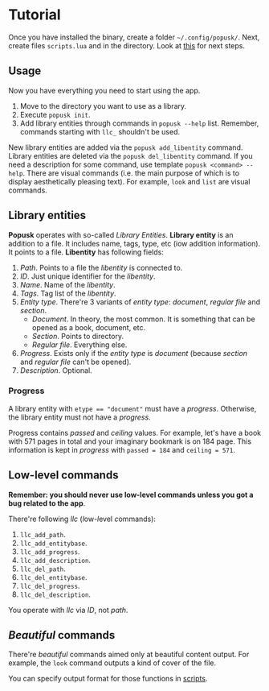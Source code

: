 # Tutorial

Once you have installed the binary, create a folder `~/.config/popusk/`.
Next, create files `scripts.lua` and in the directory. Look at [this](lua_script.md) for next steps.

## Usage

Now you have everything you need to start using the app.
1. Move to the directory you want to use as a library.
2. Execute `popusk init`.
3. Add library entities through commands in `popusk --help` list. Remember, commands starting with `llc_` shouldn't be used.

New library entities are added via the `popusk add_libentity` command.
Library entities are deleted via the `popusk del_libentity` command.
If you need a description for some command, use template `popusk <command> --help`.
There are visual commands (i.e. the main purpose of which is to display aesthetically pleasing text). For example, `look` and `list` are visual commands.

## Library entities

**Popusk** operates with so-called *Library Entities*.
**Library entity** is an addition to a file. It includes name, tags, type, etc (iow addition information). It points to a file.
**Libentity** has following fields:
1. *Path*. Points to a file the *libentity* is connected to.
2. *ID*. Just unique identifier for the *libentity*.
3. *Name*. Name of the *libentity*.
4. *Tags*. Tag list of the *libentity*.
5. *Entity type*. There're 3 variants of *entity type*: *document*, *regular file* and *section*.
    - *Document*. In theory, the most common. It is something that can be opened as a book, document, etc.
    - *Section*. Points to directory.
    - *Regular file*. Everything else.
6. *Progress*. Exists only if the *entity type* is *document* (because *section* and *regular file* can't be opened).
7. *Description*. Optional.

### Progress

A library entity with `etype == "document"` must have a *progress*. Otherwise, the library entity must not have a *progress*.

Progress contains *passed* and *ceiling* values. For example, let's have a book with 571 pages in total and your imaginary bookmark is on 184 page. This information is kept in *progress* with `passed = 184` and `ceiling = 571`.

## Low-level commands

**Remember: you should never use low-level commands unless you got a bug related to the app**.

There're following *llc* (*l*ow-*l*evel *c*ommands):
1. `llc_add_path`.
2. `llc_add_entitybase`.
3. `llc_add_progress`.
4. `llc_add_description`.
5. `llc_del_path`.
6. `llc_del_entitybase`.
7. `llc_del_progress`.
8. `llc_del_description`.

You operate with *llc* via *ID*, not *path*.

## *Beautiful* commands

There're *beautiful* commands aimed only at beautiful content output. For example, the `look` command outputs a kind of cover of the file.

You can specify output format for those functions in [scripts](lua_script.md).
